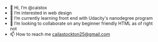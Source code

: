 - 👋 Hi, I’m @caistox
- 👀 I’m interested in web design
- 🌱 I’m currently learning front end with Udacity's nanodegree program
- 💞️ I’m looking to collaborate on any beginner friendly HTML as of right not
- 📫 How to reach me cailastockton25@gmail.com

<!---
caistox/caistox is a ✨ special ✨ repository because its `README.md` (this file) appears on your GitHub profile.
You can click the Preview link to take a look at your changes.
--->
